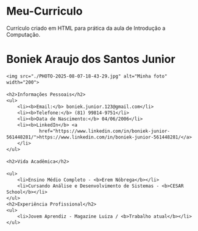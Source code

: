 # Meu-Curriculo
Currículo criado em HTML para prática da aula de Introdução a Computação.
<!DOCTYPE html>
<html lang="pt-br">

<head>
    <meta charset="UTF-8">
    <title>Meu Curriculo</title>
</head>

<body>
    <h1>Boniek Araujo dos Santos Junior</h1>

    <img src="./PHOTO-2025-08-07-18-43-29.jpg" alt="Minha foto" width="200">

    <h2>Informações Pessoais</h2>
    <ul>
        <li><b>Email:</b> boniek.junior.123@gmail.com</li>
        <li><b>Telefone:</b> (81) 99814-9751</li>
        <li><b>Data de Nascimento:</b> 04/06/2006</li>
        <li><b>LinkedIn</b> <a
                href="https://www.linkedin.com/in/boniek-junior-561448281/">https://www.linkedin.com/in/boniek-junior-561448281/</a>
        </li>
    </ul>

    <h2>Vida Acadêmica</h2>

    <ul>
        <li>Ensino Médio Completo - <b>Erem Nóbrega</b></li>
        <li>Cursando Análise e Desenvolvimento de Sistemas - <b>CESAR School</b></li>
    </ul>
    <h2>Experiência Profissional</h2>
    <ul>
        <li>Jovem Aprendiz - Magazine Luiza / <b>Trabalho atual</b></li>
    </ul>
</body>

</html>
